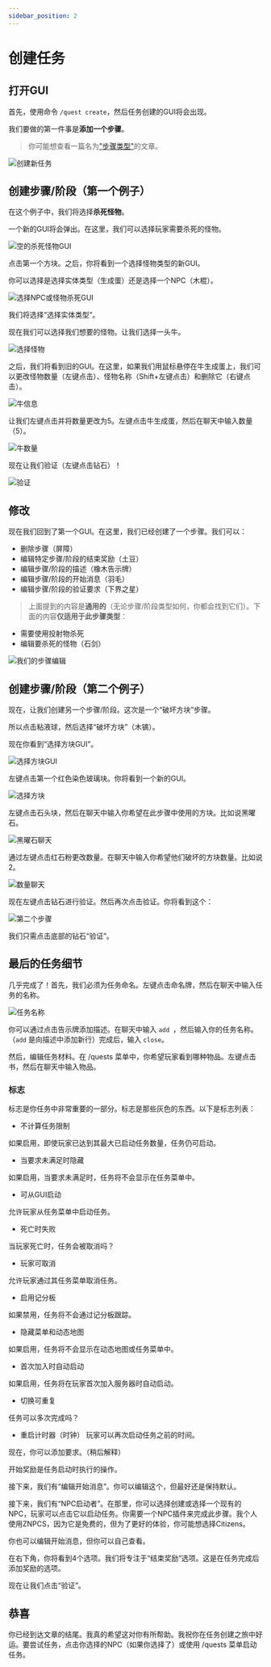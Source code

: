 ```yaml
---
sidebar_position: 2
---
```


# 创建任务

## 打开GUI
首先，使用命令 `/quest create`，然后任务创建的GUI将会出现。

我们要做的第一件事是**添加一个步骤**。

> 你可能想查看一篇名为["步骤类型"](https://github.com/SkytAsul/BeautyQuests/wiki/Quest-types)的文章。

![创建新任务](https://user-images.githubusercontent.com/79107714/236684560-909bff3c-0651-4402-b82a-74e7029129e6.png)

## 创建步骤/阶段（第一个例子）

在这个例子中，我们将选择**杀死怪物**。

一个新的GUI将会弹出。在这里，我们可以选择玩家需要杀死的怪物。

![空的杀死怪物GUI](https://user-images.githubusercontent.com/79107714/236685455-35ce332b-9690-41b2-a2a6-1f53cf4e27e4.png)

点击第一个方块。之后，你将看到一个选择怪物类型的新GUI。

你可以选择是选择实体类型（生成蛋）还是选择一个NPC（木棍）。

![选择NPC或怪物杀死GUI](https://user-images.githubusercontent.com/79107714/236685610-c674027a-8aeb-4261-b4a9-382dd32de8a4.png)

我们将选择“选择实体类型”。

现在我们可以选择我们想要的怪物。让我们选择一头牛。

![选择怪物](https://user-images.githubusercontent.com/79107714/236685707-5f07f36f-235c-4b32-82a6-1e04e2b19311.png)

之后，我们将看到旧的GUI。在这里，如果我们用鼠标悬停在牛生成蛋上，我们可以更改怪物数量（左键点击）、怪物名称（Shift+左键点击）和删除它（右键点击）。

![牛信息](https://user-images.githubusercontent.com/79107714/236685847-582bd106-2e99-4726-8277-cbe9a9207846.png)

让我们左键点击并将数量更改为5。左键点击牛生成蛋，然后在聊天中输入数量（5）。

![牛数量](https://user-images.githubusercontent.com/79107714/236685965-ad3a4bc0-d711-4868-bc80-593067ccc15a.png)

现在让我们验证（左键点击钻石）！

![验证](https://user-images.githubusercontent.com/79107714/236686028-38c48c3f-5b53-4255-bf0f-efa8ef2e4c4b.png)

## 修改

现在我们回到了第一个GUI。在这里，我们已经创建了一个步骤。我们可以：
* 删除步骤（屏障）
* 编辑特定步骤/阶段的结束奖励（土豆）
* 编辑步骤/阶段的描述（橡木告示牌）
* 编辑步骤/阶段的开始消息（羽毛）
* 编辑步骤/阶段的验证要求（下界之星）
> 上面提到的内容是**通用的**（无论步骤/阶段类型如何，你都会找到它们）。下面的内容**仅适用于此步骤类型**：
* 需要使用投射物杀死
* 编辑要杀死的怪物（石剑）

![我们的步骤编辑](https://user-images.githubusercontent.com/79107714/236686691-d6886784-9699-4b61-b26b-62b3bbeedf39.png)

## 创建步骤/阶段（第二个例子）

现在，让我们创建另一个步骤/阶段。这次是一个“破坏方块”步骤。

所以点击粘液球，然后选择“破坏方块”（木镐）。

现在你看到“选择方块GUI”。

![选择方块GUI](https://user-images.githubusercontent.com/79107714/236687015-692d6927-f765-4bc0-8fa3-76544aaafc94.png)

左键点击第一个红色染色玻璃块。你将看到一个新的GUI。

![选择方块](https://user-images.githubusercontent.com/79107714/236687094-ca15299a-f2ce-4f1c-9c43-831de05a8711.png)

左键点击石头块，然后在聊天中输入你希望在此步骤中使用的方块。比如说黑曜石。

![黑曜石聊天](https://user-images.githubusercontent.com/79107714/236687171-6538f63a-3cd0-4a30-8d28-97a65b10b8e4.png)

通过左键点击红石粉更改数量。在聊天中输入你希望他们破坏的方块数量。比如说2。

![数量聊天](https://user-images.githubusercontent.com/79107714/236687254-4a689059-6ee1-4194-b735-2dc36c78afb0.png)

现在左键点击钻石进行验证。然后再次点击验证。你将看到这个：

![第二个步骤](https://user-images.githubusercontent.com/79107714/236687337-cdc2863d-39c6-4ef8-9ddc-d06c1880a277.png)

我们只需点击底部的钻石“验证”。

## 最后的任务细节

几乎完成了！首先，我们必须为任务命名。左键点击命名牌，然后在聊天中输入任务的名称。

![任务名称](https://user-images.githubusercontent.com/79107714/236687499-ecb9dc4b-257e-4d41-a80b-24bb0977715f.png)

你可以通过点击告示牌添加描述。在聊天中输入 `add `，然后输入你的任务名称。（`add` 是向描述中添加新行）完成后，输入 `close`。

然后，编辑任务材料。在 /quests 菜单中，你希望玩家看到哪种物品。左键点击书，然后在聊天中输入物品。

### 标志

标志是你任务中非常重要的一部分。标志是那些灰色的东西。以下是标志列表：
* 不计算任务限制

如果启用，即使玩家已达到其最大已启动任务数量，任务仍可启动。

* 当要求未满足时隐藏

如果启用，当要求未满足时，任务将不会显示在任务菜单中。

* 可从GUI启动

允许玩家从任务菜单中启动任务。

* 死亡时失败

当玩家死亡时，任务会被取消吗？

* 玩家可取消

允许玩家通过其任务菜单取消任务。

* 启用记分板

如果禁用，任务将不会通过记分板跟踪。

* 隐藏菜单和动态地图

如果启用，任务将不会显示在动态地图或任务菜单中。

* 首次加入时自动启动

如果启用，任务将在玩家首次加入服务器时自动启动。

* 切换可重复

任务可以多次完成吗？

* 重启计时器（时钟）
玩家可以再次启动任务之前的时间。

现在，你可以添加要求。（稍后解释）

开始奖励是任务启动时执行的操作。

接下来，我们有“编辑开始消息”。你可以编辑这个，但最好还是保持默认。

接下来，我们有“NPC启动者”。在那里，你可以选择创建或选择一个现有的NPC，玩家可以点击它以启动任务。你需要一个NPC插件来完成此步骤。我个人使用ZNPCS，因为它是免费的，但为了更好的体验，你可能想选择Citizens。

你也可以编辑开始消息，但你可以自己查看。

在右下角，你将看到4个选项。我们将专注于“结束奖励”选项。这是在任务完成后添加奖励的选项。

现在让我们点击“验证”。

## 恭喜

你已经到达文章的结尾。我真的希望这对你有所帮助。我祝你在任务创建之旅中好运。要尝试任务，点击你选择的NPC（如果你选择了）或使用 /quests 菜单启动任务。

